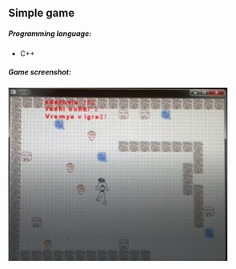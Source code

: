 ## Simple game

##### Programming language:
- C++

##### Game screenshot:
![alt text](images/game.jpg)
